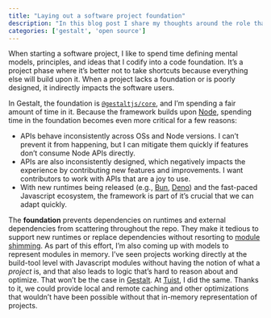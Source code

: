 ```yaml
---
title: "Laying out a software project foundation"
description: "In this blog post I share my thoughts around the role that a foundation plays in a new software project and give some concrete examples in the context of the Gestalt framework."
categories: ['gestalt', 'open source']
---
```


When starting a software project, I like to spend time defining mental models, principles, and ideas that I codify into a code foundation. It’s a project phase where it’s better not to take shortcuts because everything else will build upon it. When a project lacks a foundation or is poorly designed, it indirectly impacts the software users.

In Gestalt, the foundation is [`@gestaltjs/core`](https://github.com/gestaltjs/gestalt/tree/main/packages/core), and I’m spending a fair amount of time in it. Because the framework builds upon [Node](https://nodejs.org/en/), spending time in the foundation becomes even more critical for a few reasons:

- APIs behave inconsistently across OSs and Node versions. I can’t prevent it from happening, but I can mitigate them quickly if features don’t consume Node APIs directly.
- APIs are also inconsistently designed, which negatively impacts the experience by contributing new features and improvements. I want contributors to work with APIs that are a joy to use.
- With new runtimes being released (e.g., [Bun](https://bun.sh/), [Deno](https://deno.land/)) and the fast-paced Javascript ecosystem, the framework is part of it’s crucial that we can adapt quickly.

The **foundation** prevents dependencies on runtimes and external dependencies from scattering throughout the repo. They make it tedious to support new runtimes or replace dependencies without resorting to [module shimming](https://github.com/guybedford/es-module-shims).
As part of this effort, I’m also coming up with models to represent modules in memory. I’ve seen projects working directly at the build-tool level with Javascript modules without having the notion of what a *project* is, and that also leads to logic that’s hard to reason about and optimize. That won’t be the case in [Gestalt](https://gestaltjs.org). At [Tuist](https://tuist.io), I did the same. Thanks to it, we could provide local and remote caching and other optimizations that wouldn’t have been possible without that in-memory representation of projects.
